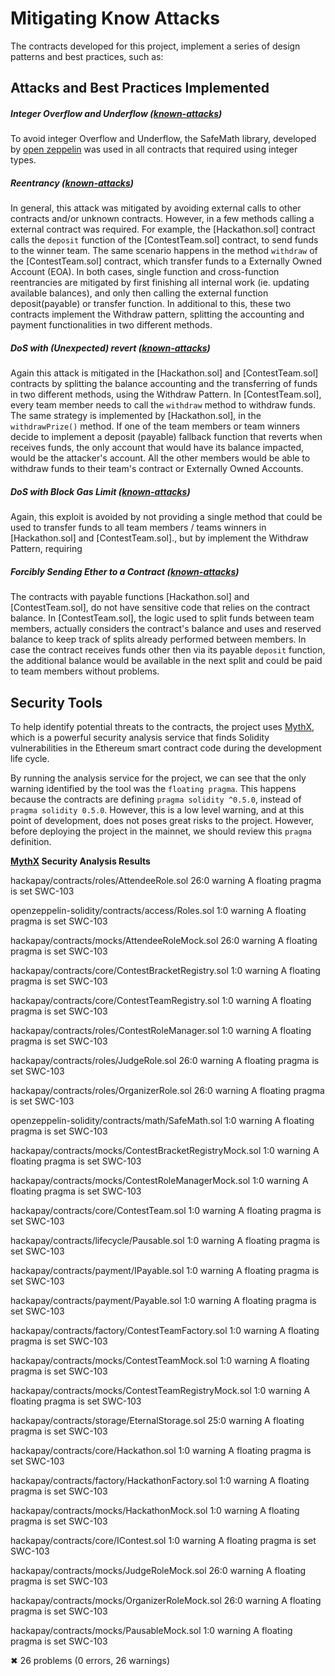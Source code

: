 # Mitigating Know Attacks

The contracts developed for this project, implement a series of design patterns and best practices, such as:

## Attacks and Best Practices Implemented

##### Integer Overflow and Underflow ([known-attacks])

To avoid integer Overflow and Underflow, the SafeMath library, developed by [open zeppelin] was used in all contracts that required using integer types.

##### Reentrancy ([known-attacks])

In general, this attack was mitigated by avoiding external calls to other contracts and/or unknown contracts.
However, in a few methods calling a external contract was required. For example, the [Hackathon.sol] contract calls the `deposit` function of the [ContestTeam.sol] contract, to send funds to the winner team.
The same scenario happens in the method `withdraw` of the [ContestTeam.sol] contract, which transfer funds to a Externally Owned Account (EOA).
In both cases, single function and cross-function reentrancies are mitigated by first finishing all internal work (ie. updating available balances), and only then calling the external function deposit(payable) or transfer function.
In additional to this, these two contracts implement the Withdraw pattern, splitting the accounting and payment functionalities in two different methods.

##### DoS with (Unexpected) revert ([known-attacks])

Again this attack is mitigated in the [Hackathon.sol] and [ContestTeam.sol] contracts by splitting the balance accounting and the transferring of funds in two different methods, using the Withdraw Pattern.
In [ContestTeam.sol], every team member needs to call the `withdraw` method to withdraw funds.
The same strategy is implemented by [Hackathon.sol], in the `withdrawPrize()` method.
If one of the team members or team winners decide to implement a deposit (payable) fallback function that reverts when receives funds, the only account that would have its balance impacted, would be the attacker's account. All the other members would be able to withdraw funds to their team's contract or Externally Owned Accounts.

##### DoS with Block Gas Limit ([known-attacks])

Again, this exploit is avoided by not providing a single method that could be used to transfer funds to all team members / teams winners in [Hackathon.sol] and [ContestTeam.sol]., but by implement the Withdraw Pattern, requiring

##### Forcibly Sending Ether to a Contract ([known-attacks])

The contracts with payable functions [Hackathon.sol] and [ContestTeam.sol], do not have sensitive code that relies on the contract balance.
In [ContestTeam.sol], the logic used to split funds between team members, actually considers the contract's balance and uses and reserved balance to keep track of splits already performed between members. In case the contract receives funds other then via its payable `deposit` function, the additional balance would be available in the next split and could be paid to team members without problems.

## Security Tools

To help identify potential threats to the contracts, the project uses [MythX], which is a powerful security analysis service that finds Solidity vulnerabilities in the Ethereum smart contract code during the development life cycle.

By running the analysis service for the project, we can see that the only warning identified by the tool was the `floating pragma`. This happens because the contracts are defining `pragma solidity ^0.5.0`, instead of `pragma solidity 0.5.0`.
However, this is a low level warning, and at this point of development, does not poses great risks to the project. However, before deploying the project in the mainnet, we should review this `pragma` definition.

**[MythX] Security Analysis Results**

hackapay/contracts/roles/AttendeeRole.sol
26:0 warning A floating pragma is set SWC-103

openzeppelin-solidity/contracts/access/Roles.sol
1:0 warning A floating pragma is set SWC-103

hackapay/contracts/mocks/AttendeeRoleMock.sol
26:0 warning A floating pragma is set SWC-103

hackapay/contracts/core/ContestBracketRegistry.sol
1:0 warning A floating pragma is set SWC-103

hackapay/contracts/core/ContestTeamRegistry.sol
1:0 warning A floating pragma is set SWC-103

hackapay/contracts/roles/ContestRoleManager.sol
1:0 warning A floating pragma is set SWC-103

hackapay/contracts/roles/JudgeRole.sol
26:0 warning A floating pragma is set SWC-103

hackapay/contracts/roles/OrganizerRole.sol
26:0 warning A floating pragma is set SWC-103

openzeppelin-solidity/contracts/math/SafeMath.sol
1:0 warning A floating pragma is set SWC-103

hackapay/contracts/mocks/ContestBracketRegistryMock.sol
1:0 warning A floating pragma is set SWC-103

hackapay/contracts/mocks/ContestRoleManagerMock.sol
1:0 warning A floating pragma is set SWC-103

hackapay/contracts/core/ContestTeam.sol
1:0 warning A floating pragma is set SWC-103

hackapay/contracts/lifecycle/Pausable.sol
1:0 warning A floating pragma is set SWC-103

hackapay/contracts/payment/IPayable.sol
1:0 warning A floating pragma is set SWC-103

hackapay/contracts/payment/Payable.sol
1:0 warning A floating pragma is set SWC-103

hackapay/contracts/factory/ContestTeamFactory.sol
1:0 warning A floating pragma is set SWC-103

hackapay/contracts/mocks/ContestTeamMock.sol
1:0 warning A floating pragma is set SWC-103

hackapay/contracts/mocks/ContestTeamRegistryMock.sol
1:0 warning A floating pragma is set SWC-103

hackapay/contracts/storage/EternalStorage.sol
25:0 warning A floating pragma is set SWC-103

hackapay/contracts/core/Hackathon.sol
1:0 warning A floating pragma is set SWC-103

hackapay/contracts/factory/HackathonFactory.sol
1:0 warning A floating pragma is set SWC-103

hackapay/contracts/mocks/HackathonMock.sol
1:0 warning A floating pragma is set SWC-103

hackapay/contracts/core/IContest.sol
1:0 warning A floating pragma is set SWC-103

hackapay/contracts/mocks/JudgeRoleMock.sol
26:0 warning A floating pragma is set SWC-103

hackapay/contracts/mocks/OrganizerRoleMock.sol
26:0 warning A floating pragma is set SWC-103

hackapay/contracts/mocks/PausableMock.sol
1:0 warning A floating pragma is set SWC-103

✖ 26 problems (0 errors, 26 warnings)

[open zeppelin]: https://github.com/OpenZeppelin/openzeppelin-contracts
[known-attacks]: https://consensys.github.io/smart-contract-best-practices/known-attacks/
[mythx]: https://mythx.io/
